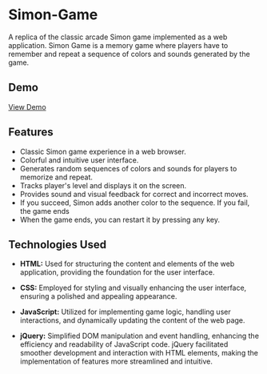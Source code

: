 # Simon-Game

A replica of the classic arcade Simon game implemented as a web application. Simon Game is a memory game where players have to remember and repeat a sequence of colors and sounds generated by the game.

## Demo

[View Demo](https://example.com)

## Features

- Classic Simon game experience in a web browser.
- Colorful and intuitive user interface.
- Generates random sequences of colors and sounds for players to memorize and repeat.
- Tracks player's level and displays it on the screen.
- Provides sound and visual feedback for correct and incorrect moves.
- If you succeed, Simon adds another color to the sequence. If you fail, the game ends
- When the game ends, you can restart it by pressing any key.


## Technologies Used

- **HTML:** Used for structuring the content and elements of the web application, providing the foundation for the user interface.
  
- **CSS:** Employed for styling and visually enhancing the user interface, ensuring a polished and appealing appearance.
  
- **JavaScript:** Utilized for implementing game logic, handling user interactions, and dynamically updating the content of the web page.
  
- **jQuery:** Simplified DOM manipulation and event handling, enhancing the efficiency and readability of JavaScript code. jQuery facilitated smoother development and interaction with HTML elements, making the implementation of features more streamlined and intuitive.


